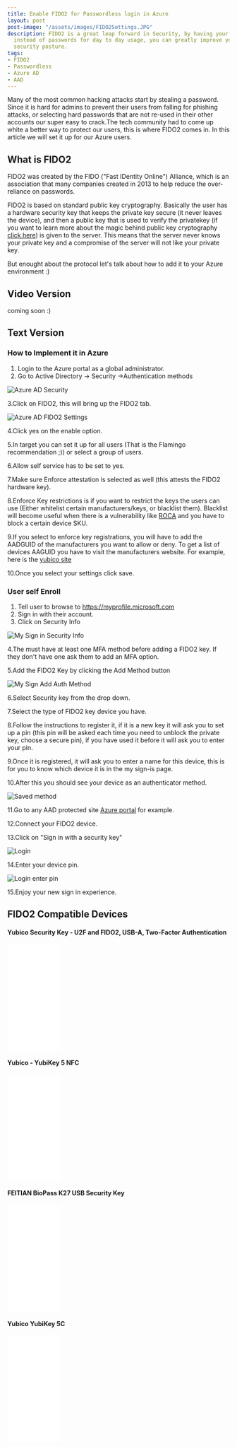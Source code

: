 ```yaml
---
title: Enable FIDO2 for Passwordless login in Azure
layout: post
post-image: "/assets/images/FIDO2Settings.JPG"
description: FIDO2 is a great leap forward in Security, by having your users use this
  instead of passwords for day to day usage, you can greatly improve your company's
  security posture.
tags:
- FIDO2
- Passwordless
- Azure AD
- AAD
---
```


Many of the most common hacking attacks start by stealing a password. Since it is hard for admins to prevent their users from falling for phishing attacks, or selecting hard passwords that are not re-used in their other accounts our super easy to crack.The tech community had to come up white a better way to protect our users, this is where FIDO2 comes in.  In this article we will set it up for our Azure users. 
## What is FIDO2
FIDO2 was created by the FIDO ("Fast IDentity Online")  Alliance, which is an association that many companies created in 2013 to help reduce the over-reliance on passwords. 

FIDO2 is based on  standard public key cryptography. Basically the user has a hardware security key that keeps the private key secure (it never leaves the device), and then a public key that is used to verify the privatekey (if you want to learn more about the magic behind public key cryptography [click here](https://engineering.purdue.edu/kak/compsec/NewLectures/Lecture12.pdf)) is given to the server. This means that the server never knows your private key and a compromise of the server will not like your private key.

But enought about the protocol let's talk about how to add it to your Azure environment :)
## Video Version
coming soon :)

## Text Version
### How to Implement it in Azure
1. Login to the Azure portal as a global administrator.
2. Go to Active Directory -> Security ->Authentication methods

![Azure AD Security](/assets/images/Security.png)

3.Click on FIDO2, this will bring up the FIDO2 tab.

![Azure AD FIDO2 Settings](/assets/images/FIDO2Settings.JPG)

4.Click yes on the enable option. 

5.In target you can set it up for all users (That is the Flamingo recommendation ;)) or select a group of users. 

6.Allow self service has to be set to yes. 

7.Make sure Enforce attestation is selected as well (this attests the FIDO2 hardware key).

8.Enforce Key restrictions is if you want to  restrict the keys the users can use (Either whitelist certain manufacturers/keys, or 
blacklist them). Blacklist will become useful when there is a vulnerability like [ROCA](https://en.wikipedia.org/wiki/ROCA_vulnerability) and you have to block a certain device SKU. 

9.If you select to enforce key registrations, you will have to add the AADGUID of the manufacturers you want to allow or deny. To get a list of devices AAGUID you have to visit the manufacturers website. For example, here is the [yubico site ](https://support.yubico.com/hc/en-us/articles/360016648959-YubiKey-Hardware-FIDO2-AAGUIDs)

10.Once you select your settings click save. 

### User self Enroll
1. Tell user to browse to  https://myprofile.microsoft.com
2. Sign in with their account. 
3. Click on Security Info

![My Sign in Security Info](/assets/images/mysigningsecurityinfo.png)

4.The must have at least one MFA method before adding a FIDO2 key. If they don't have one ask them to add an MFA option. 

5.Add the FIDO2 Key by clicking the Add Method button

![My Sign Add Auth Method](/assets/images/addauthmethod.png)

6.Select Security key from the drop down. 

7.Select the type of FIDO2 key device you have.

8.Follow the instructions to register it, if it is a new key it will ask you to set up a pin (this pin will be asked each time you need to unblock the private key, choose a secure pin), if you have used it before it will ask you to enter your pin.

9.Once it is registered, it will ask you to enter a name for this device, this is for you to know which device it is in the my sign-is page.

10.After this you should see your device as an authenticator method. 

![Saved method](/assets/images/savedyubi.png)

11.Go to any AAD protected site [Azure portal](https://portal.azure.com/) for example.

12.Connect your FIDO2 device.

13.Click on "Sign in with a security key"

![Login](/assets/images/estspage.png)

14.Enter your device pin. 

![Login enter pin](/assets/images/loginpin.jpg)

15.Enjoy your new sign in experience.

## FIDO2 Compatible Devices
#### Yubico Security Key - U2F and FIDO2, USB-A, Two-Factor Authentication
<iframe style="width:120px;height:240px;" marginwidth="0" marginheight="0" scrolling="no" frameborder="0" src="//ws-na.amazon-adsystem.com/widgets/q?ServiceVersion=20070822&OneJS=1&Operation=GetAdHtml&MarketPlace=US&source=ac&ref=qf_sp_asin_til&ad_type=product_link&tracking_id=codingflaming-20&marketplace=amazon&region=US&placement=B07BYSB7FK&asins=B07BYSB7FK&linkId=1018d6b26adb081ad6ec31558354f58b&show_border=false&link_opens_in_new_window=false&price_color=333333&title_color=0066c0&bg_color=ffffff">
    </iframe>

#### Yubico - YubiKey 5 NFC 
<iframe style="width:120px;height:240px;" marginwidth="0" marginheight="0" scrolling="no" frameborder="0" src="//ws-na.amazon-adsystem.com/widgets/q?ServiceVersion=20070822&OneJS=1&Operation=GetAdHtml&MarketPlace=US&source=ac&ref=qf_sp_asin_til&ad_type=product_link&tracking_id=codingflaming-20&marketplace=amazon&region=US&placement=B07HBD71HL&asins=B07HBD71HL&linkId=cb3fb4d0c4c69e2cb3f0626ba6724e65&show_border=false&link_opens_in_new_window=false&price_color=333333&title_color=0066c0&bg_color=ffffff">
    </iframe>

#### FEITIAN BioPass K27 USB Security Key 
<iframe style="width:120px;height:240px;" marginwidth="0" marginheight="0" scrolling="no" frameborder="0" src="//ws-na.amazon-adsystem.com/widgets/q?ServiceVersion=20070822&OneJS=1&Operation=GetAdHtml&MarketPlace=US&source=ac&ref=qf_sp_asin_til&ad_type=product_link&tracking_id=codingflaming-20&marketplace=amazon&region=US&placement=B07CHH2NHH&asins=B07CHH2NHH&linkId=1e8833d0c497696cbb9caa5e452b1ab5&show_border=false&link_opens_in_new_window=false&price_color=333333&title_color=0066c0&bg_color=ffffff">
    </iframe>
		
#### Yubico YubiKey 5C
<iframe style="width:120px;height:240px;" marginwidth="0" marginheight="0" scrolling="no" frameborder="0" src="//ws-na.amazon-adsystem.com/widgets/q?ServiceVersion=20070822&OneJS=1&Operation=GetAdHtml&MarketPlace=US&source=ac&ref=qf_sp_asin_til&ad_type=product_link&tracking_id=codingflaming-20&marketplace=amazon&region=US&placement=B07HBCTYP1&asins=B07HBCTYP1&linkId=f21502ba2c855045a8c8bd9b05a15235&show_border=false&link_opens_in_new_window=false&price_color=333333&title_color=0066c0&bg_color=ffffff">
    </iframe>